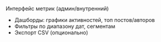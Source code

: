 Интерфейс метрик (админ/внутренний)
- Дашборды: графики активностей, топ постов/авторов
- Фильтры по диапазону дат, сегментам
- Экспорт CSV (опционально)

